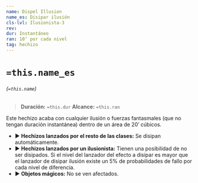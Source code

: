 ```yaml
---
name: Dispel Illusion
name_es: Disipar ilusión
cls-lvl: Ilusionista-3
rev: 
dur: Instantáneo
ran: 10’ por cada nivel
tag: hechizo
---
```

# `=this.name_es`
###### (`=this.name`)

>**Duración:** `=this.dur`
>**Alcance:** `=this.ran`

Este hechizo acaba con cualquier ilusión o fuerzas fantasmales (que no tengan duración instantánea) dentro de un área de 20’ cúbicos. 
- ▶ **Hechizos lanzados por el resto de las clases:** Se disipan automáticamente. 
- ▶ **Hechizos lanzados por un ilusionista:** Tienen una posibilidad de no ser disipados. Si el nivel del lanzador del efecto a disipar es mayor que el lanzador de disipar ilusión existe un 5% de probabilidades de fallo por cada nivel de diferencia. 
- ▶ **Objetos mágicos:** No se ven afectados.